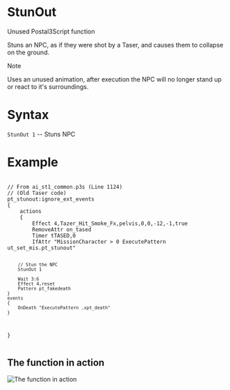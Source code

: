 # StunOut

Unused Postal3Script function

Stuns an NPC, as if they were shot by a Taser, and causes them to collapse on the ground.

<div class="admonition note">
<p class="admonition-title">Note</p>
<p>Uses an unused animation, after execution the NPC will no longer stand up or react to it's surroundings.</p>
</div>

<h1>Syntax</h1>
<p><code class="language-js">StunOut 1</code> -- Stuns NPC
<h1>Example</h1>
<pre><code class="language-js">
// From ai_st1_common.p3s (Line 1124)
// (Old Taser code)
pt_stunout:ignore_ext_events
{	
	actions 
	{
		Effect 4,Tazer_Hit_Smoke_Fx,pelvis,0,0,-12,-1,true
		RemoveAttr on_tased
		Timer tTASED,0
		IfAttr "MissionCharacter > 0 ExecutePattern ut_set_mis.pt_stunout"
		
		// Stun the NPC
		StunOut 1
		
		Wait 3:6
		Effect 4,reset
		Pattern pt_fakedeath
	}
	events
	{ 
		OnDeath "ExecutePattern .xpt_death"
	}
}
</code></pre>
<h2>The function in action</h2>
<p><img alt="The function in action" src="https://media.giphy.com/media/Ba2uJ99LeUUdBbnS0H/giphy.gif" /></p>
